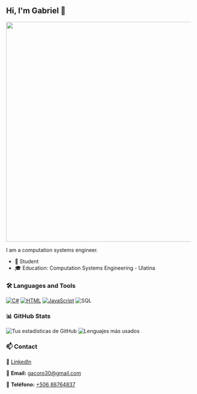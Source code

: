 ## Hi, I'm Gabriel 👋

<p align="">
  <img src="https://drive.google.com/uc?export=view&id=1cH7QMwaRJu2NB_XSA7y0nQFwgTol0Pcy" width="600">
</p>
I am a computation systems engineer.

- 🌱 Student
- 🎓 Education: Computation Systems Engineering - Ulatina

### 🛠️ Languages and Tools

[![C#](https://custom-icon-badges.demolab.com/badge/C%23-%23239120.svg?logo=cshrp&logoColor=white)](#)
[![HTML](https://img.shields.io/badge/HTML-%23E34F26.svg?logo=html5&logoColor=white)](#)
[![JavaScript](https://img.shields.io/badge/JavaScript-F7DF1E?logo=javascript&logoColor=000)](#)
![SQL](https://img.shields.io/badge/SQL-4479A1?style=for-the-badge&logo=sql&logoColor=white)

### 📊 GitHub Stats

![Tus estadísticas de GitHub](https://github-readme-stats.vercel.app/api?username=weisschnee&show_icons=true&theme=radical)
![Lenguajes más usados](https://github-readme-stats.vercel.app/api/top-langs/?username=weisschnee&layout=compact&theme=radical)


### 📫 Contact
💼 [LinkedIn](https://www.linkedin.com/in/gabriel-coronado-g%C3%B3mez-32b066269/)  

📧 **Email:** gacoro30@gmail.com  

📱 **Teléfono:** [ +506 88764837 ](tel:+50688764837)


<!--
**weisschnee/weisschnee** is a ✨ _special_ ✨ repository because its `README.md` (this file) appears on your GitHub profile.

Here are some ideas to get you started:

- 🔭 I’m currently working on ...
- 🌱 I’m currently learning ...
- 👯 I’m looking to collaborate on ...
- 🤔 I’m looking for help with ...
- 💬 Ask me about ...
- 📫 How to reach me: ...
- 😄 Pronouns: ...
- ⚡ Fun fact: ...
-->
